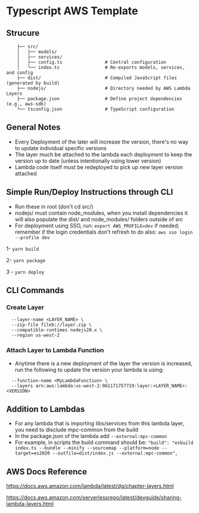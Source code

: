 # Typescript AWS Template

## Strucure

```lambda-layer/
    ├── src/
    │   ├── models/
    │   ├── services/
    │   ├── config.ts                # Central configuration
    │   └── index.ts                 # Re-exports models, services, and config
    ├── dist/                        # Compiled JavaScript files (generated by build)
    ├── nodejs/                      # Directory needed by AWS Lambda Layers
    ├── package.json                 # Define project dependencies (e.g., aws-sdk)
    └── tsconfig.json                # TypeScript configuration
```

## General Notes

* Every Deployment of the later will increase the version, there's no way to update individual specific versions
* The layer much be attached to the lambda each deployment to keep the version up to date (unless intentionally using lower version)
* Lambda code itself must be redeployed to pick up new layer version attached

## Simple Run/Deploy Instructions through CLI

* Run these in root (don't cd src/)
* nodejs/ must contain node_modules, when you install dependencies it will also populate the dist/ and node_modules/ folders outside of src
* For deployment using SSO, run: ```export AWS_PROFILE=dev``` if needed; remember if the login credentials don't refresh to do also: ```aws sso login --profile dev```

1- ```yarn build```

2- ```yarn package```

3 - ```yarn deploy```

## CLI Commands

### Create Layer

``` aws lambda publish-layer-version \
  --layer-name <LAYER_NAME> \
  --zip-file fileb://layer.zip \
  --compatible-runtimes nodejs20.x \
  --region us-west-2
```

### Attach Layer to Lambda Function

* Anytime there is a new deployment of the layer the version is increased, run the following to update the version your lambda is using:

``` aws lambda update-function-configuration \
  --function-name <MyLambdaFunction> \
  --layers arn:aws:lambda:us-west-2:961171757719:layer:<LAYER_NAME>:<VERSION>
```

## Addition to Lambdas 
* For any lambda that is importing libs/services from this lambda layer, you need to disclude mpc-common from the build 
* In the package.json of the lambda add ```--external:mpc-common```
* For example, in scripts the build command should be:
``` "build": "esbuild index.ts --bundle --minify --sourcemap --platform=node --target=es2020 --outfile=dist/index.js --external:mpc-common", ``` 


## AWS Docs Reference

<https://docs.aws.amazon.com/lambda/latest/dg/chapter-layers.html>

<https://docs.aws.amazon.com/serverlessrepo/latest/devguide/sharing-lambda-layers.html>
